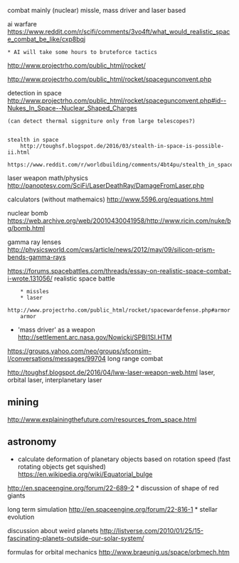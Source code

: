combat mainly (nuclear) missle, mass driver and laser based

ai warfare
	https://www.reddit.com/r/scifi/comments/3vo4ft/what_would_realistic_space_combat_be_like/cxp8bqj

	* AI will take some hours to bruteforce tactics

http://www.projectrho.com/public_html/rocket/

http://www.projectrho.com/public_html/rocket/spacegunconvent.php



detection in space
	http://www.projectrho.com/public_html/rocket/spacegunconvent.php#id--Nukes_In_Space--Nuclear_Shaped_Charges

	(can detect thermal siggniture only from large telescopes?)


	stealth in space
		http://toughsf.blogspot.de/2016/03/stealth-in-space-is-possible-ii.html
		https://www.reddit.com/r/worldbuilding/comments/4bt4pu/stealth_in_space_is_possible_ii_sf_worldbuilding/

laser weapon math/physics
	http://panoptesv.com/SciFi/LaserDeathRay/DamageFromLaser.php

calculators (without mathemaics)
http://www.5596.org/equations.html


nuclear bomb
	https://web.archive.org/web/20010430041958/http://www.ricin.com/nuke/bg/bomb.html


gamma ray lenses
	http://physicsworld.com/cws/article/news/2012/may/09/silicon-prism-bends-gamma-rays


https://forums.spacebattles.com/threads/essay-on-realistic-space-combat-i-wrote.131056/
	realistic space battle

		* missles
		* laser

	http://www.projectrho.com/public_html/rocket/spacewardefense.php#armor
		armor

* 'mass driver' as a weapon
	http://settlement.arc.nasa.gov/Nowicki/SPBI1SI.HTM


https://groups.yahoo.com/neo/groups/sfconsim-l/conversations/messages/99704
	long range combat

http://toughsf.blogspot.de/2016/04/lww-laser-weapon-web.html
	laser, orbital laser, interplanetary laser



mining
---

http://www.explainingthefuture.com/resources_from_space.html

astronomy
----

* calculate deformation of planetary objects based on rotation speed (fast rotating objects get squished)
	https://en.wikipedia.org/wiki/Equatorial_bulge


http://en.spaceengine.org/forum/22-689-2
	* discussion of shape of red giants

long term simulation
	http://en.spaceengine.org/forum/22-816-1
		* stellar evolution

discussion about weird planets
http://listverse.com/2010/01/25/15-fascinating-planets-outside-our-solar-system/


formulas for orbital mechanics
http://www.braeunig.us/space/orbmech.htm